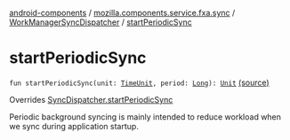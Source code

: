 [android-components](../../index.md) / [mozilla.components.service.fxa.sync](../index.md) / [WorkManagerSyncDispatcher](index.md) / [startPeriodicSync](./start-periodic-sync.md)

# startPeriodicSync

`fun startPeriodicSync(unit: `[`TimeUnit`](https://developer.android.com/reference/java/util/concurrent/TimeUnit.html)`, period: `[`Long`](https://kotlinlang.org/api/latest/jvm/stdlib/kotlin/-long/index.html)`): `[`Unit`](https://kotlinlang.org/api/latest/jvm/stdlib/kotlin/-unit/index.html) [(source)](https://github.com/mozilla-mobile/android-components/blob/master/components/service/firefox-accounts/src/main/java/mozilla/components/service/fxa/sync/WorkManagerSyncManager.kt#L166)

Overrides [SyncDispatcher.startPeriodicSync](../-sync-dispatcher/start-periodic-sync.md)

Periodic background syncing is mainly intended to reduce workload when we sync during
application startup.

